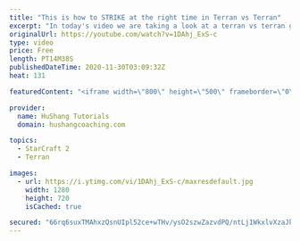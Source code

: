 ```yaml
---
title: "This is how to STRIKE at the right time in Terran vs Terran"
excerpt: "In today's video we are taking a look at a terran vs terran game I played that showcases some patience and how I like to calculate when it's the correct time to attack!  Coaching -------------------------------------------------------------------------- Website: https://www.hushangcoaching.com  Interested"
originalUrl: https://youtube.com/watch?v=1DAhj_ExS-c
type: video
price: Free
length: PT14M38S
publishedDateTime: 2020-11-30T03:09:32Z
heat: 131

featuredContent: "<iframe width=\"800\" height=\"500\" frameborder=\"0\" src=\"https://www.youtube.com/embed/1DAhj_ExS-c\" allow=\"accelerometer; autoplay; encrypted-media; gyroscope; picture-in-picture\" allowfullscreen></iframe>"

provider:
  name: HuShang Tutorials
  domain: hushangcoaching.com

topics:
  - StarCraft 2
  - Terran

images:
  - url: https://i.ytimg.com/vi/1DAhj_ExS-c/maxresdefault.jpg
    width: 1280
    height: 720
    isCached: true

secured: "66rq6suxTMAhxzQsnUIpl52ce+wTHv/ysO2szwZazvdPQ/ntLj1WkxlvXzaJk2/2bfZcPyGVnH5EpRNXCh1jdhaBiHeGlxj/y0czO4Xp5ni1gFmcX4w4z17ZEEwVQ1qee2zHI3vuxN6eY4eNK/yslY0mqZiXsraznQtk3T5MBzfQIz9rhvI691qicTuD1rLmW5LWme+JNbj7K2C1DPudTpaDzP4thvvM0Cirffpgk2B6fM/rDYvQilxtOjhuhIp9wCfsD25DjtH1wanbs6hgd4uC3P/x5I0eymH3+lfF+spdXRnp7B3MOLVBlquBTobU1J3lo7ckTD3kZD6mXcJAAWa+8/xR6UBgF+4h2vyaJrZrCOgvhI9V+tKRUS3QlmUoIkzvvR5ygJ15G36/Au5T4LpeTz8VRWEhStZWM9hKh5E=;T60HOVeW06R4BBnzAjPPkQ=="
---
```


